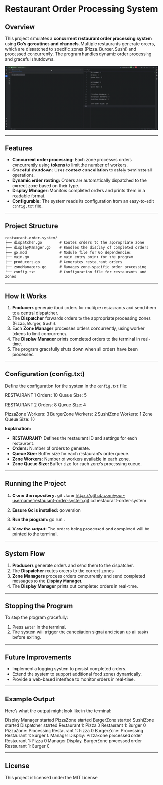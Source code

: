 # Restaurant Order Processing System

## Overview
This project simulates a **concurrent restaurant order processing system** using **Go’s goroutines and channels**. Multiple restaurants generate orders, which are dispatched to specific zones (Pizza, Burger, Sushi) and processed concurrently. The program handles dynamic order processing and graceful shutdowns.

![System Demo](assets/demo.gif)

---

## Features
- **Concurrent order processing:** Each zone processes orders concurrently using **tokens** to limit the number of workers.
- **Graceful shutdown:** Uses **context cancellation** to safely terminate all operations.
- **Dynamic order routing:** Orders are automatically dispatched to the correct zone based on their type.
- **Display Manager:** Monitors completed orders and prints them in a readable format.
- **Configurable:** The system reads its configuration from an easy-to-edit `config.txt` file.


---
## Project Structure
```
restaurant-order-system/
├── dispatcher.go        # Routes orders to the appropriate zone
├── displayManager.go    # Handles the display of completed orders
├── go.mod               # Module file for Go dependencies
├── main.go              # Main entry point for the program
├── producers.go         # Generates restaurant orders
├── zoneManagers.go      # Manages zone-specific order processing
└── config.txt           # Configuration file for restaurants and zones
```

---

## How It Works
1. **Producers** generate food orders for multiple restaurants and send them to a central dispatcher.
2. The **Dispatcher** forwards orders to the appropriate processing zones (Pizza, Burger, Sushi).
3. Each **Zone Manager** processes orders concurrently, using worker tokens to limit concurrency.
4. The **Display Manager** prints completed orders to the terminal in real-time.
5. The program gracefully shuts down when all orders have been processed.

---

## Configuration (config.txt)
Define the configuration for the system in the `config.txt` file:

RESTAURANT 1
Orders: 10
Queue Size: 5

RESTAURANT 2
Orders: 8
Queue Size: 4

PizzaZone Workers: 3
BurgerZone Workers: 2
SushiZone Workers: 1
Zone Queue Size: 10

**Explanation:**
- **RESTAURANT:** Defines the restaurant ID and settings for each restaurant.
- **Orders:** Number of orders to generate.
- **Queue Size:** Buffer size for each restaurant’s order queue.
- **Zone Workers:** Number of workers available in each zone.
- **Zone Queue Size:** Buffer size for each zone’s processing queue.

---

## Running the Project
1. **Clone the repository:**
   git clone https://github.com/your-username/restaurant-order-system.git
   cd restaurant-order-system

2. **Ensure Go is installed:**
   go version

3. **Run the program:**
   go run .

4. **View the output:** The orders being processed and completed will be printed to the terminal.

---

## System Flow
1. **Producers** generate orders and send them to the dispatcher.
2. The **Dispatcher** routes orders to the correct zones.
3. **Zone Managers** process orders concurrently and send completed messages to the **Display Manager**.
4. The **Display Manager** prints out completed orders in real-time.

---

## Stopping the Program
To stop the program gracefully:
1. Press `Enter` in the terminal.
2. The system will trigger the cancellation signal and clean up all tasks before exiting.

---

## Future Improvements
- Implement a logging system to persist completed orders.
- Extend the system to support additional food zones dynamically.
- Provide a web-based interface to monitor orders in real-time.

---

## Example Output
Here’s what the output might look like in the terminal:

Display Manager started
PizzaZone started
BurgerZone started
SushiZone started
Dispatcher started
Restaurant 1: Pizza 0
Restaurant 1: Burger 0
PizzaZone: Processing Restaurant 1: Pizza 0
BurgerZone: Processing Restaurant 1: Burger 0
Manager Display: PizzaZone processed order Restaurant 1: Pizza 0
Manager Display: BurgerZone processed order Restaurant 1: Burger 0

---

## License
This project is licensed under the MIT License.
